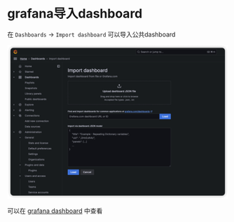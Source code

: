 # grafana导入dashboard



在 `Dashboards` -> `Import dashboard` 可以导入公共dashboard

![iShot_2024-07-12_15.43.46](https://raw.githubusercontent.com/pptfz/picgo-images/master/img/iShot_2024-07-12_15.43.46.png)



可以在 [grafana dashboard](https://grafana.com/grafana/dashboards/) 中查看